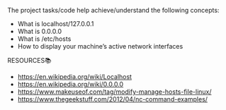 The project tasks/code help achieve/understand the following concepts:
- What is localhost/127.0.0.1
- What is 0.0.0.0
- What is /etc/hosts
- How to display your machine’s active network interfaces

RESOURCES📚
- https://en.wikipedia.org/wiki/Localhost
- https://en.wikipedia.org/wiki/0.0.0.0
- https://www.makeuseof.com/tag/modify-manage-hosts-file-linux/
- https://www.thegeekstuff.com/2012/04/nc-command-examples/
